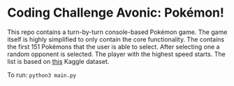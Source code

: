 # Coding Challenge Avonic: Pokémon!
This repo contains a turn-by-turn console-based Pokémon game. The game itself is highly simplified to only contain the core functionality.
The contains the first 151 Pokémons that the user is able to select. After selecting one a random opponent is selected. The player with the highest speed starts.
The list is based on [this](https://www.kaggle.com/datasets/abcsds/pokemon?resource=download) Kaggle dataset.

To run: `python3 main.py`
